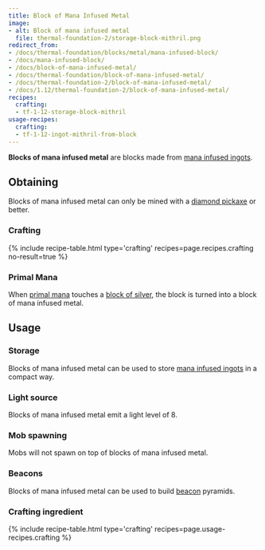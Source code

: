 ```yaml
---
title: Block of Mana Infused Metal
image:
- alt: Block of mana infused metal
  file: thermal-foundation-2/storage-block-mithril.png
redirect_from:
- /docs/thermal-foundation/blocks/metal/mana-infused-block/
- /docs/mana-infused-block/
- /docs/block-of-mana-infused-metal/
- /docs/thermal-foundation/block-of-mana-infused-metal/
- /docs/thermal-foundation-2/block-of-mana-infused-metal/
- /docs/1.12/thermal-foundation-2/block-of-mana-infused-metal/
recipes:
  crafting:
  - tf-1-12-storage-block-mithril
usage-recipes:
  crafting:
  - tf-1-12-ingot-mithril-from-block
---
```


**Blocks of mana infused metal** are blocks made from [mana infused
ingots](/docs/1.12/thermal-foundation/mana-infused-ingot/).


Obtaining
---------

Blocks of mana infused metal can only be mined with a [diamond
pickaxe](https://minecraft.gamepedia.com/Pickaxe) or better.

### Crafting
{% include recipe-table.html type='crafting' recipes=page.recipes.crafting no-result=true %}

### Primal Mana
When [primal mana](/docs/1.12/thermal-foundation/primal-mana/) touches a [block of
silver](/docs/1.12/thermal-foundation/block-of-silver/), the block is turned into a block of mana
infused metal.


Usage
-----

### Storage
Blocks of mana infused metal can be used to store [mana infused
ingots](/docs/1.12/thermal-foundation/mana-infused-ingot/) in a compact way.

### Light source
Blocks of mana infused metal emit a light level of 8.

### Mob spawning
Mobs will not spawn on top of blocks of mana infused metal.

### Beacons
Blocks of mana infused metal can be used to build
[beacon](https://minecraft.gamepedia.com/Beacon) pyramids.

### Crafting ingredient
{% include recipe-table.html type='crafting' recipes=page.usage-recipes.crafting %}
